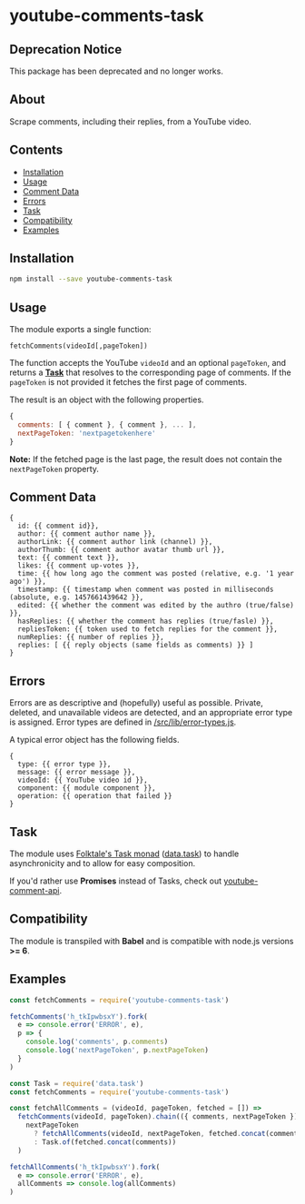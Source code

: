 # youtube-comments-task

## Deprecation Notice

This package has been deprecated and no longer works.

## About

Scrape comments, including their replies, from a YouTube video.

## Contents

- [Installation](#installation)
- [Usage](#usage)
- [Comment Data](#comment-data)
- [Errors](#errors)
- [Task](#task)
- [Compatibility](#compatibility)
- [Examples](#examples)

## Installation

```bash
npm install --save youtube-comments-task
```

## Usage

The module exports a single function:

`fetchComments(videoId[,pageToken])`

The function accepts the YouTube `videoId` and an optional `pageToken`, and returns a [**Task**](#task) that resolves to the corresponding page of comments. If the `pageToken` is not provided it fetches the first page of comments.

The result is an object with the following properties.

```javascript
{
  comments: [ { comment }, { comment }, ... ],
  nextPageToken: 'nextpagetokenhere'
}
```

**Note:** If the fetched page is the last page, the result does not contain the `nextPageToken` property.

## Comment Data

```
{
  id: {{ comment id}},
  author: {{ comment author name }},
  authorLink: {{ comment author link (channel) }},
  authorThumb: {{ comment author avatar thumb url }},
  text: {{ comment text }},
  likes: {{ comment up-votes }},
  time: {{ how long ago the comment was posted (relative, e.g. '1 year ago') }},
  timestamp: {{ timestamp when comment was posted in milliseconds (absolute, e.g. 1457661439642 }},
  edited: {{ whether the comment was edited by the authro (true/false) }},
  hasReplies: {{ whether the comment has replies (true/fasle) }},
  repliesToken: {{ token used to fetch replies for the comment }},
  numReplies: {{ number of replies }},
  replies: [ {{ reply objects (same fields as comments) }} ]
}
```

## Errors

Errors are as descriptive and (hopefully) useful as possible. Private, deleted, and unavailable videos are detected, and an appropriate error type is assigned. Error types are defined in [/src/lib/error-types.js](/src/lib/error-types.js).

A typical error object has the following fields.

```
{
  type: {{ error type }},
  message: {{ error message }},
  videoId: {{ YouTube video id }},
  component: {{ module component }},
  operation: {{ operation that failed }}
}
```

## Task

The module uses [Folktale's Task monad](http://docs.folktalejs.org/en/latest/api/data/task/) ([data.task](https://github.com/folktale/data.task)) to handle asynchronicity and to allow for easy composition.

If you'd rather use **Promises** instead of Tasks, check out [youtube-comment-api](https://github.com/philbot9/youtube-comment-api).

## Compatibility

The module is transpiled with **Babel** and is compatible with node.js versions **>= 6**.

## Examples

```javascript
const fetchComments = require('youtube-comments-task')

fetchComments('h_tkIpwbsxY').fork(
  e => console.error('ERROR', e),
  p => {
    console.log('comments', p.comments)
    console.log('nextPageToken', p.nextPageToken)
  }
)
```

```javascript
const Task = require('data.task')
const fetchComments = require('youtube-comments-task')

const fetchAllComments = (videoId, pageToken, fetched = []) =>
  fetchComments(videoId, pageToken).chain(({ comments, nextPageToken }) =>
    nextPageToken
      ? fetchAllComments(videoId, nextPageToken, fetched.concat(comments))
      : Task.of(fetched.concat(comments))
  )

fetchAllComments('h_tkIpwbsxY').fork(
  e => console.error('ERROR', e),
  allComments => console.log(allComments)
)
```
